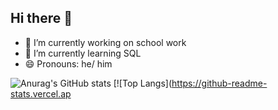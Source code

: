 ## Hi there 👋

- 🔭 I’m currently working on school work
- 🌱 I’m currently learning SQL
- 😄 Pronouns: he/ him


![Anurag's GitHub stats](https://github-readme-stats.vercel.app/api?username=BobiM40&show_icons=true)
[![Top Langs](https://github-readme-stats.vercel.ap
